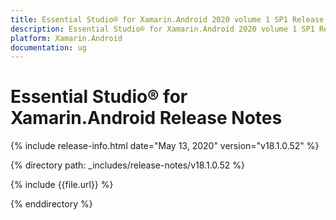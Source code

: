 ```yaml
---
title: Essential Studio® for Xamarin.Android 2020 volume 1 SP1 Release Notes  
description: Essential Studio® for Xamarin.Android 2020 volume 1 SP1 Release Notes  
platform: Xamarin.Android
documentation: ug
---
```


# Essential Studio® for Xamarin.Android  Release Notes  

{% include release-info.html date="May 13, 2020"  version="v18.1.0.52" %} 


{% directory path: _includes/release-notes/v18.1.0.52 %}

{% include {{file.url}} %}

{% enddirectory %}